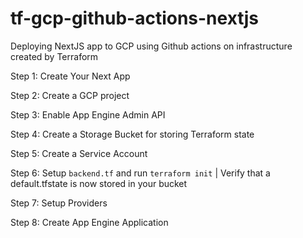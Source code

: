 # tf-gcp-github-actions-nextjs
Deploying NextJS app to GCP using Github actions on infrastructure created by Terraform

Step 1: Create Your Next App

Step 2: Create a GCP project

Step 3: Enable App Engine Admin API

Step 4: Create a Storage Bucket for storing Terraform state

Step 5: Create a Service Account

Step 6: Setup `backend.tf` and run `terraform init` | Verify that a default.tfstate is now stored in your bucket

Step 7: Setup Providers

Step 8: Create App Engine Application